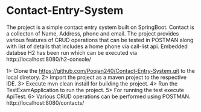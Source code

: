 # Contact-Entry-System
The project is a simple contact entry system built on SpringBoot.
Contact is a collecton of Name, Address, phone and email.
The project provides various features of CRUD  operations that can be tested in POSTMAN along with list of details that includes a home phone via call-list api.
Embedded databse H2 has been run which can be executed via http://localhost:8080/h2-console/

1> Clone the https://github.com/Poojan240/Contact-Entry-System.git to the local diretory.
2> Import the project as a maven project to the respective IDE.
3> Execute mvn clean install for building the project.
4> Run the TestExamApplication to run the project.
5> For running the test execute ApiTest.
6> Various CRUD operations can be performed using POSTMAN.
http://localhost:8080/contacts/
